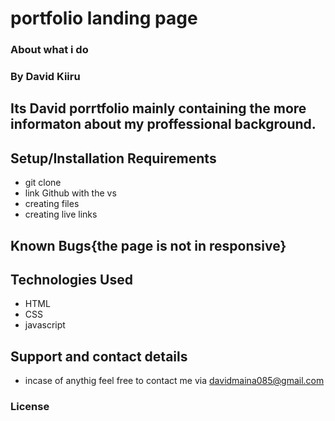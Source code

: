 # portfolio landing page
### About what i do
### By David Kiiru
## Its David porrtfolio mainly containing the more informaton about my proffessional background.
## Setup/Installation Requirements
* git clone 
* link Github with the vs
* creating files
* creating live links
## Known Bugs{the page is not in responsive}
## Technologies Used
* HTML
* CSS
* javascript
## Support and contact details
* incase of anythig feel free to contact me via davidmaina085@gmail.com
### License
